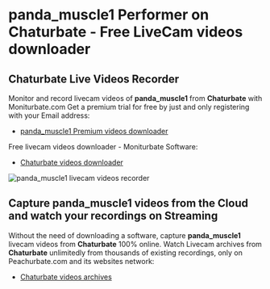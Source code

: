# panda_muscle1 Performer on Chaturbate - Free LiveCam videos downloader

## Chaturbate Live Videos Recorder

Monitor and record livecam videos of **panda_muscle1** from **Chaturbate** with Moniturbate.com
Get a premium trial for free by just and only registering with your Email address:
* [panda_muscle1 Premium videos downloader](https://moniturbate.com/request-demo-licence-key.html)

Free livecam videos downloader - Moniturbate Software:
* [Chaturbate videos downloader](https://moniturbate.com/moniturbate-download-software.html)

![panda_muscle1 livecam videos recorder](https://peachurnet.com/templates/moniturbate-software.png)


## Capture panda_muscle1 videos from the Cloud and watch your recordings on Streaming

Without the need of downloading a software, capture **panda_muscle1** livecam videos from **Chaturbate** 100% online.
Watch Livecam archives from **Chaturbate** unlimitedly from thousands of existing recordings, only on Peachurbate.com and its websites network:
* [Chaturbate videos archives](https://peachurnet.com/)